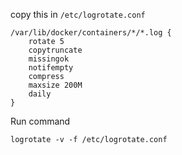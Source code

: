 copy this in `/etc/logrotate.conf`
```
/var/lib/docker/containers/*/*.log {
    rotate 5
    copytruncate
    missingok
    notifempty
    compress
    maxsize 200M
    daily
}
```

Run command
```
logrotate -v -f /etc/logrotate.conf
```
